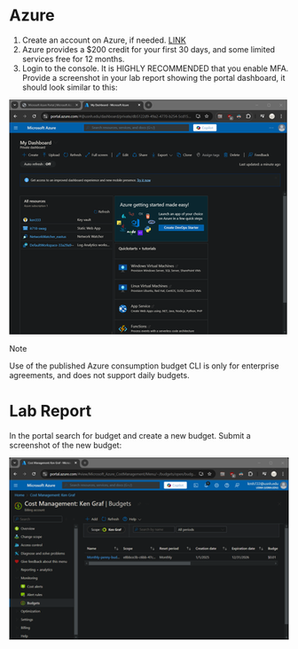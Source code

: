 # Azure										
1.  Create an account on Azure, if needed.  [LINK](https://azure.microsoft.com/en-us/pricing/purchase-options/azure-account)
2.	Azure provides a $200 credit for your first 30 days, and some limited services free for 12 months.
3.	Login to the console. It is HIGHLY RECOMMENDED that you enable MFA.  Provide a screenshot in your lab report showing the portal dashboard, it should look similar to this:

![Console](Lab1-Azure-console.png)

> [!NOTE]
> Use of the published Azure consumption budget CLI is only for enterprise agreements, and does not support daily budgets.

# Lab Report
In the portal search for budget and create a new budget.  Submit a screenshot of the new budget:

![Budget](Lab1-Azure-budget.png)

